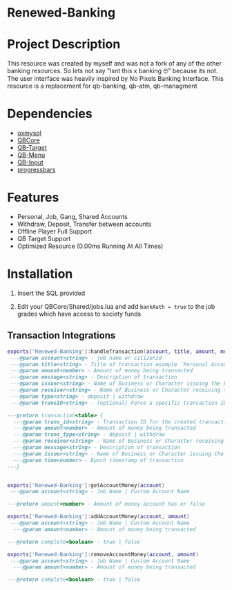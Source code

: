 # Renewed-Banking

# Project Description
This resource was created by myself and was not a fork of any of the other banking resources. So lets not say "Isnt this x banking 🤓" because its not. The user interface was heavily inspired by No Pixels Banking Interface.
This resource is a replacement for qb-banking, qb-atm, qb-managment

# Dependencies
* [oxmysql](https://github.com/overextended/oxmysql)
* [QBCore](https://github.com/qbcore-framework/qb-core)
* [QB-Target](https://github.com/qbcore-framework/qb-target)
* [QB-Menu](https://github.com/qbcore-framework/qb-menu)
* [QB-Input](https://github.com/qbcore-framework/qb-input)
* [progressbars](https://github.com/Project-Sloth/progressbar)

# Features
* Personal, Job, Gang, Shared Accounts
* Withdraw, Deposit, Transfer between accounts
* Offline Player Full Support
* QB Target Support
* Optimized Resource (0.00ms Running At All Times)

# Installation

1) Insert the SQL provided

2) Edit your QBCore/Shared/jobs.lua and add `bankAuth = true` to the job grades which have access to society funds

## Transaction Integrations

```lua
exports['Renewed-Banking']:handleTransaction(account, title, amount, message, issuer, receiver, type, transID)
 ---@param account<string> - job name or citizenid
 ---@param title<string> - Title of transaction example `Personal Account / ${Player.PlayerData.citizenid}`
 ---@param amount<number> - Amount of money being transacted
 ---@param message<string> - Description of transaction
 ---@param issuer<string> - Name of Business or Character issuing the bill
 ---@param receiver<string> - Name of Business or Character receiving the bill
 ---@param type<string> - deposit | withdraw
 ---@param transID<string> - (optional) Force a specific transaction ID instead of generating one.

---@return transaction<table> {
  ---@param trans_id<string> - Transaction ID for the created transaction
  ---@param amount<number> - Amount of money being transacted
  ---@param trans_type<string> - deposit | withdraw
  ---@param receiver<string> - Name of Business or Character receiving the bill
  ---@param message<string> - Description of transaction
  ---@param issuer<string> - Name of Business or Character issuing the bill
  ---@param time<number> - Epoch timestamp of transaction
---}


exports['Renewed-Banking']:getAccountMoney(account)
 ---@param account<string> - Job Name | Custom Account Name

---@return amount<number> - Amount of money account has or false

exports['Renewed-Banking']:addAccountMoney(account, amount)
 ---@param account<string> - Job Name | Custom Account Name
  ---@param amount<number> - Amount of money being transacted

---@return complete<boolean> - true | false

exports['Renewed-Banking']:removeAccountMoney(account, amount)
 ---@param account<string> - Job Name | Custom Account Name
  ---@param amount<number> - Amount of money being transacted

---@return complete<boolean> - true | false
```
